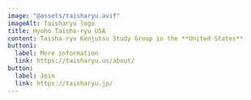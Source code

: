 ```yaml
---
image: "@assets/taisharyu.avif"
imageAlt: Taisharyu logo
title: Hyoho Taisha-ryu USA
content: Taisha-ryu Kenjutsu Study Group in the **United States**
button1:
  label: More information
  link: https://taisharyu.us/about/
button:
  label: Join
  link: https://taisharyu.jp/
---
```

